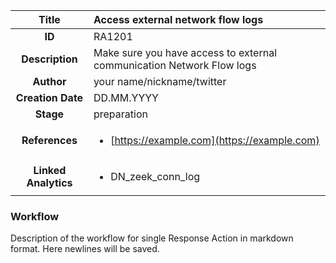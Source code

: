 | Title                       |  Access external network flow logs         |
|:---------------------------:|:--------------------|
| **ID**                      | RA1201            |
| **Description**             | Make sure you have access to external communication Network Flow logs   |
| **Author**                  | your name/nickname/twitter        |
| **Creation Date**           | DD.MM.YYYY |
| **Stage**                   | preparation         |
| **References** |<ul><li>[https://example.com](https://example.com)</li></ul>|
| **Linked Analytics** |<ul><li>DN_zeek_conn_log</li></ul>|

### Workflow

Description of the workflow for single Response Action in markdown format.
Here newlines will be saved.
